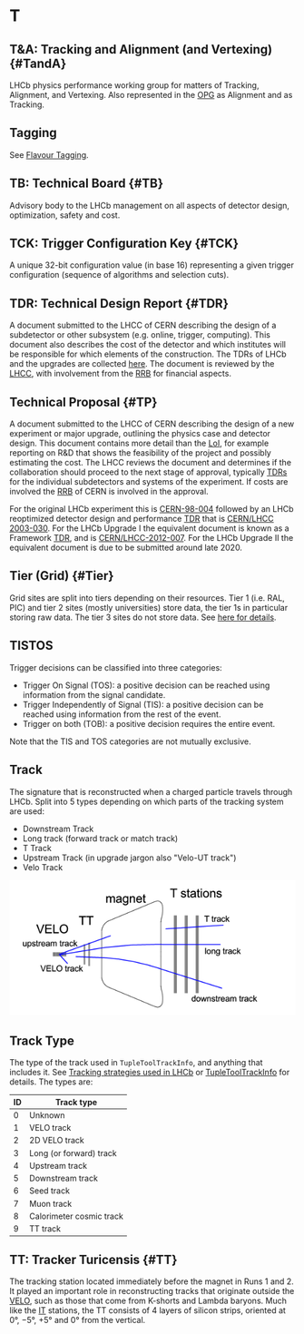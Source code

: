 # T

## T&A: Tracking and Alignment (and Vertexing) {#TandA}

LHCb physics performance working group for matters of Tracking, Alignment, and Vertexing.
Also represented in the [OPG](o.md#OPG) as Alignment and as Tracking.

## Tagging

See [Flavour Tagging](f.md#flavourtagging).

## TB: Technical Board {#TB}

Advisory body to the LHCb management on all aspects of detector design, optimization, safety and cost.

## TCK: Trigger Configuration Key {#TCK}

A unique 32-bit configuration value (in base 16) representing a given trigger configuration (sequence of algorithms and selection cuts).

## TDR: Technical Design Report {#TDR}

A document submitted to the LHCC of CERN describing the design of a subdetector or other subsystem (e.g. online, trigger, computing).
This document also describes the cost of the detector and which institutes will be responsible for which elements of the construction.
The TDRs of LHCb and the upgrades are collected [here](http://cdsweb.cern.ch/search?cc=LHCb+Reports&ln=en&jrec=11).
The document is reviewed by the [LHCC](l.md#LHCC), with involvement from the [RRB](r.md#RRB) for financial aspects.

## Technical Proposal {#TP}

A document submitted to the LHCC of CERN describing the design of a new experiment or major upgrade,
outlining the physics case and detector design.
This document contains more detail than the [LoI](l.md#LoI), for example reporting on R&D
that shows the feasibility of the project and possibly estimating the cost.
The LHCC reviews the document and determines if the collaboration should proceed to the next stage of approval,
typically [TDRs](t.md#TDR) for the individual subdetectors and systems of the experiment.
If costs are involved the [RRB](r.md#RRB) of CERN is involved in the approval.

For the original LHCb experiment this is [CERN-98-004](http://lhcb-tp.web.cern.ch/lhcb-tp/)
followed by an LHCb reoptimized detector design and performance [TDR](t.md#TDR) that is
[CERN/LHCC 2003-030](http://cds.cern.ch/record/630827/files/lhcc-2003-030.pdf).
For the LHCb Upgrade I the equivalent document is known as a Framework [TDR](t.md#TDR), and is
[CERN/LHCC-2012-007](http://cds.cern.ch/record/1443882/files/LHCB-TDR-012.pdf).
For the LHCb Upgrade II the equivalent document is due to be submitted around late 2020.

## Tier (Grid) {#Tier}

Grid sites are split into tiers depending on their resources. Tier 1 (i.e. RAL, PIC) and tier 2 sites (mostly universities) store data, the tier 1s in particular storing raw data. The tier 3 sites do not store data. See [here for details](http://wlcg-public.web.cern.ch/tier-centres).

## TISTOS

Trigger decisions can be classified into three categories:

- Trigger On Signal (TOS): a positive decision can be reached using information from the signal candidate.
- Trigger Independently of Signal (TIS): a positive decision can be reached using information from the rest of the event.
- Trigger on both (TOB): a positive decision requires the entire event.

Note that the TIS and TOS categories are not mutually exclusive.

## Track

The signature that is reconstructed when a charged particle travels through LHCb.
Split into 5 types depending on which parts of the tracking system are used:

* Downstream Track
* Long track (forward track or match track)
* T Track
* Upstream Track (in upgrade jargon also "Velo-UT track")
* Velo Track

[!["Track types in LHCb"](/figures/track_types.png)](/figures/track_types.png)

## Track Type

The type of the track used in `TupleToolTrackInfo`, and anything that includes it. See [Tracking strategies used in LHCb](https://twiki.cern.ch/twiki/bin/view/LHCb/LHCbTrackingStrategies#Track_types) or [TupleToolTrackInfo](https://twiki.cern.ch/twiki/bin/view/LHCb/TupleToolTrackInfo) for details. The types are:

| ID | Track type |
|----|------------|
| 0  |  Unknown   |
| 1  |  VELO track |
| 2  |  2D VELO track |
| 3  |  Long (or forward) track |
| 4  |  Upstream track |
| 5  |  Downstream track |
| 6  |  Seed track |
| 7  |  Muon track |
| 8  |  Calorimeter cosmic track |
| 9  |  TT track |

## TT: Tracker Turicensis {#TT}

The tracking station located immediately before the magnet in Runs 1 and 2.
It played an important role in reconstructing tracks that originate outside the [VELO](v.md#VELO), such as those that come from K-shorts and Lambda baryons.
Much like the [IT](i.md#IT) stations, the TT consists of 4 layers of silicon strips, oriented at 0°, −5°, +5° and 0° from the vertical.

